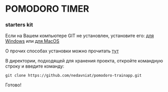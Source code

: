 # POMODORO TIMER
### starters kit

Если на Вашем компьютере GIT не установлен, установите его: [для Windows](https://git-scm.com/download/win) или [для MacOS](https://desktop.github.com/)

О прочих способах установки можно прочитать [тут](https://git-scm.com/book/ru/v2/%D0%92%D0%B2%D0%B5%D0%B4%D0%B5%D0%BD%D0%B8%D0%B5-%D0%A3%D1%81%D1%82%D0%B0%D0%BD%D0%BE%D0%B2%D0%BA%D0%B0-Git)

В директории, подходящей для хранения проекта, откройте командную строку и введите команду:
```
git clone https://github.com/nedavniat/pomodoro-trainapp.git
```

Готово!